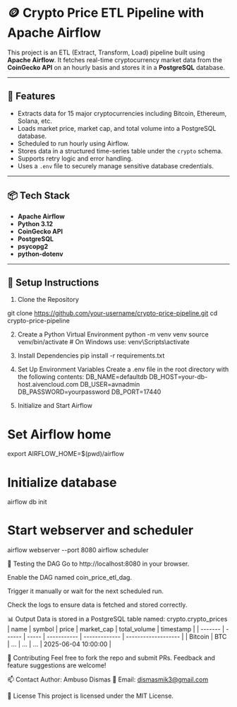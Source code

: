 # 🪙 Crypto Price ETL Pipeline with Apache Airflow

This project is an ETL (Extract, Transform, Load) pipeline built using **Apache Airflow**. It fetches real-time cryptocurrency market data from the **CoinGecko API** on an hourly basis and stores it in a **PostgreSQL** database.

---

## 📌 Features

- Extracts data for 15 major cryptocurrencies including Bitcoin, Ethereum, Solana, etc.
- Loads market price, market cap, and total volume into a PostgreSQL database.
- Scheduled to run hourly using Airflow.
- Stores data in a structured time-series table under the `crypto` schema.
- Supports retry logic and error handling.
- Uses a `.env` file to securely manage sensitive database credentials.

---

## 📦 Tech Stack

- **Apache Airflow**
- **Python 3.12**
- **CoinGecko API**
- **PostgreSQL**
- **psycopg2**
- **python-dotenv**

---

## 🔧 Setup Instructions
1. Clone the Repository

git clone https://github.com/your-username/crypto-price-pipeline.git
cd crypto-price-pipeline

2. Create a Python Virtual Environment
python -m venv venv
source venv/bin/activate   # On Windows use: venv\Scripts\activate
3. Install Dependencies
pip install -r requirements.txt

4. Set Up Environment Variables
Create a .env file in the root directory with the following contents:
DB_NAME=defaultdb
DB_HOST=your-db-host.aivencloud.com
DB_USER=avnadmin
DB_PASSWORD=yourpassword
DB_PORT=17440

5. Initialize and Start Airflow
# Set Airflow home
export AIRFLOW_HOME=$(pwd)/airflow

# Initialize database
airflow db init

# Start webserver and scheduler
airflow webserver --port 8080
airflow scheduler

🧪 Testing the DAG
Go to http://localhost:8080 in your browser.

Enable the DAG named coin_price_etl_dag.

Trigger it manually or wait for the next scheduled run.

Check the logs to ensure data is fetched and stored correctly.

📊 Output
Data is stored in a PostgreSQL table named:
crypto.crypto_prices
| name    | symbol | price | market\_cap | total\_volume | timestamp           |
| ------- | ------ | ----- | ----------- | ------------- | ------------------- |
| Bitcoin | BTC    | ...   | ...         | ...           | 2025-06-04 10:00:00 |

🤝 Contributing
Feel free to fork the repo and submit PRs. Feedback and feature suggestions are welcome!

📫 Contact
Author: Ambuso Dismas
📧 Email: dismasmik3@gmail.com

📝 License
This project is licensed under the MIT License.


